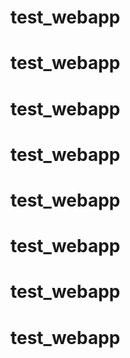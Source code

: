 # test_webapp
# test_webapp
# test_webapp
# test_webapp
# test_webapp
# test_webapp
# test_webapp
# test_webapp
